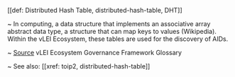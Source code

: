 [[def: Distributed Hash Table, distributed-hash-table, DHT]]

~ In computing, a data structure that implements an associative array abstract data type, a structure that can map keys to values (Wikipedia). Within the vLEI Ecosystem, these tables are used for the discovery of AIDs.

~ [Source](https://www.gleif.org/vlei/introducing-the-vlei-ecosystem-governance-framework/2023-12-15_vlei-egf-v2.0-glossary_v1.3_final.pdf) vLEI Ecosystem Governance Framework Glossary

~ See also: [[xref: toip2, distributed-hash-table]]